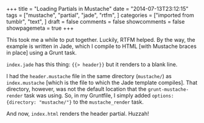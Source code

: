 +++
title = "Loading Partials in Mustache"
date = "2014-07-13T23:12:15"
tags = ["mustache", "partial", "jade", "rtfm", ]
categories = ["imported from tumblr", "text", ]
draft = false
comments = false
showcomments = false
showpagemeta = true
+++

<p>This took me a while to put together. Luckily, RTFM helped. By the way, the example is written in Jade, which I compile to HTML [with Mustache braces in place] using a Grunt task.</p>

<p><code>index.jade</code> has this thing: <code>{{&gt; header}}</code> but it renders to a blank line.</p>

<p>I had the <code>header.mustache</code> file in the same directory (<code>mustache/</code>) as <code>index.mustache</code> [which is the file to which the Jade template compiles]. That directory, however, was not the default location that the <code>grunt-mustache-render</code> task was using. So, in my Gruntfile, I simply added <code>options: {directory: "mustache/"}</code> to the <code>mustache_render</code> task.</p>

<p>And now, <code>index.html</code> renders the header partial. Huzzah!</p>